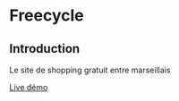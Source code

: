 # Freecycle

## Introduction

Le site de shopping gratuit entre marseillais

[Live démo](https://ancient-refuge-44564.herokuapp.com/)

